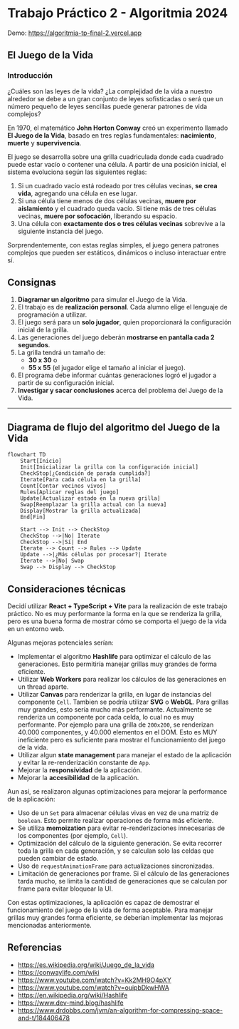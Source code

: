 # Trabajo Práctico 2 - Algoritmia 2024

Demo: https://algoritmia-tp-final-2.vercel.app

## El Juego de la Vida

### Introducción

¿Cuáles son las leyes de la vida? ¿La complejidad de la vida a nuestro alrededor se debe a un gran conjunto de leyes sofisticadas o será que un número pequeño de leyes sencillas puede generar patrones de vida complejos?

En 1970, el matemático **John Horton Conway** creó un experimento llamado **El Juego de la Vida**, basado en tres reglas fundamentales: **nacimiento**, **muerte** y **supervivencia**.

El juego se desarrolla sobre una grilla cuadriculada donde cada cuadrado puede estar vacío o contener una célula. A partir de una posición inicial, el sistema evoluciona según las siguientes reglas:

1. Si un cuadrado vacío está rodeado por tres células vecinas, **se crea vida**, agregando una célula en ese lugar.
2. Si una célula tiene menos de dos células vecinas, **muere por aislamiento** y el cuadrado queda vacío. Si tiene más de tres células vecinas, **muere por sofocación**, liberando su espacio.
3. Una célula con **exactamente dos o tres células vecinas** sobrevive a la siguiente instancia del juego.

Sorprendentemente, con estas reglas simples, el juego genera patrones complejos que pueden ser estáticos, dinámicos o incluso interactuar entre sí.

## Consignas

1. **Diagramar un algoritmo** para simular el Juego de la Vida.
2. El trabajo es de **realización personal**. Cada alumno elige el lenguaje de programación a utilizar.
3. El juego será para un **solo jugador**, quien proporcionará la configuración inicial de la grilla.
4. Las generaciones del juego deberán **mostrarse en pantalla cada 2 segundos**.
5. La grilla tendrá un tamaño de:
   - **30 x 30** o
   - **55 x 55** (el jugador elige el tamaño al iniciar el juego).
6. El programa debe informar cuántas generaciones logró el jugador a partir de su configuración inicial.
7. **Investigar y sacar conclusiones** acerca del problema del Juego de la Vida.

---

## Diagrama de flujo del algoritmo del Juego de la Vida

```mermaid
flowchart TD
    Start[Inicio]
    Init[Inicializar la grilla con la configuración inicial]
    CheckStop[¿Condición de parada cumplida?]
    Iterate[Para cada célula en la grilla]
    Count[Contar vecinos vivos]
    Rules[Aplicar reglas del juego]
    Update[Actualizar estado en la nueva grilla]
    Swap[Reemplazar la grilla actual con la nueva]
    Display[Mostrar la grilla actualizada]
    End[Fin]

    Start --> Init --> CheckStop
    CheckStop -->|No| Iterate
    CheckStop -->|Sí| End
    Iterate --> Count --> Rules --> Update
    Update -->|¿Más células por procesar?| Iterate
    Iterate -->|No| Swap
    Swap --> Display --> CheckStop
```

## Consideraciones técnicas

Decidí utilizar **React + TypeScript + Vite** para la realización de este trabajo práctico. No es muy performante la forma en la que se renderiza la grilla, pero es una buena forma de mostrar cómo se comporta el juego de la vida en un entorno web.

Algunas mejoras potenciales serían:

- Implementar el algoritmo **Hashlife** para optimizar el cálculo de las generaciones. Esto permitiría manejar grillas muy grandes de forma eficiente.
- Utilizar **Web Workers** para realizar los cálculos de las generaciones en un thread aparte.
- Utilizar **Canvas** para renderizar la grilla, en lugar de instancias del componente `Cell`. Tambien se podría utilizar **SVG** o **WebGL**. Para grillas muy grandes, esto sería mucho más performante. Actualmente se renderiza un componente por cada celda, lo cual no es muy performante. Por ejemplo para una grilla de `200x200`, se renderizan 40.000 componentes, y 40.000 elementos en el DOM. Esto es MUY ineficiente pero es suficiente para mostrar el funcionamiento del juego de la vida.
- Utilizar algun **state management** para manejar el estado de la aplicación y evitar la re-renderización constante de `App`.
- Mejorar la **responsividad** de la aplicación.
- Mejorar la **accesibilidad** de la aplicación.

Aun así, se realizaron algunas optimizaciones para mejorar la performance de la aplicación:

- Uso de un `Set` para almacenar células vivas en vez de una matriz de `boolean`. Esto permite realizar operaciones de forma más eficiente.
- Se utiliza **memoization** para evitar re-renderizaciones innecesarias de los componentes (por ejemplo, `Cell`).
- Optimización del cálculo de la siguiente generación. Se evita recorrer toda la grilla en cada generación, y se calculan solo las celdas que pueden cambiar de estado.
- Uso de `requestAnimationFrame` para actualizaciones sincronizadas.
- Limitación de generaciones por frame. Si el cálculo de las generaciones tarda mucho, se limita la cantidad de generaciones que se calculan por frame para evitar bloquear la UI.

Con estas optimizaciones, la aplicación es capaz de demostrar el funcionamiento del juego de la vida de forma aceptable. Para manejar grillas muy grandes forma eficiente, se deberían implementar las mejoras mencionadas anteriormente.

## Referencias

- https://es.wikipedia.org/wiki/Juego_de_la_vida
- https://conwaylife.com/wiki
- https://www.youtube.com/watch?v=Kk2MH9O4pXY
- https://www.youtube.com/watch?v=ouipbDkwHWA
- https://en.wikipedia.org/wiki/Hashlife
- https://www.dev-mind.blog/hashlife
- https://www.drdobbs.com/jvm/an-algorithm-for-compressing-space-and-t/184406478
